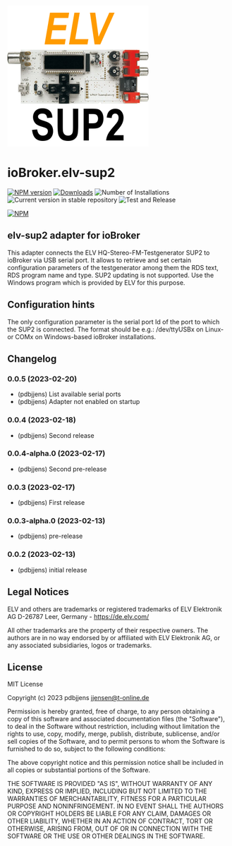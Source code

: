 ![Logo](admin/elv-sup2.png)

# ioBroker.elv-sup2

[![NPM version](https://img.shields.io/npm/v/iobroker.elv-sup2.svg)](https://www.npmjs.com/package/iobroker.elv-sup2)
[![Downloads](https://img.shields.io/npm/dm/iobroker.elv-sup2.svg)](https://www.npmjs.com/package/iobroker.elv-sup2)
![Number of Installations](https://iobroker.live/badges/elv-sup2-installed.svg)
![Current version in stable repository](https://iobroker.live/badges/elv-sup2-stable.svg)
![Test and Release](https://github.com/pdbjjens/ioBroker.elv-sup2/workflows/Test%20and%20Release/badge.svg)

[![NPM](https://nodei.co/npm/iobroker.elv-sup2.png?downloads=true)](https://nodei.co/npm/iobroker.elv-sup2/)

## elv-sup2 adapter for ioBroker

This adapter connects the ELV HQ-Stereo-FM-Testgenerator SUP2 to ioBroker via USB serial port. It allows to retrieve and set certain configuration parameters of the testgenerator among them the RDS text, RDS program name and type. SUP2 updating is not supported. Use the Windows program which is provided by ELV for this purpose.

## Configuration hints

The only configuration parameter is the serial port Id of the port to which the SUP2 is connected.
The format should be e.g.: /dev/ttyUSBx on Linux- or COMx on Windows-based ioBroker installations.

## Changelog
<!--
	Placeholder for the next version (at the beginning of the line):
	### **WORK IN PROGRESS**
-->
### 0.0.5 (2023-02-20)

* (pdbjjens) List available serial ports
* (pdbjjens) Adapter not enabled on startup

### 0.0.4 (2023-02-18)

* (pdbjjens) Second release

### 0.0.4-alpha.0 (2023-02-17)

* (pdbjjens) Second pre-release

### 0.0.3 (2023-02-17)

* (pdbjjens) First release

### 0.0.3-alpha.0 (2023-02-13)

* (pdbjjens) pre-release

### 0.0.2 (2023-02-13)

* (pdbjjens) initial release

## Legal Notices

ELV and others are trademarks or registered trademarks of ELV Elektronik AG D-26787 Leer, Germany -
<https://de.elv.com/>

All other trademarks are the property of their respective owners.
The authors are in no way endorsed by or affiliated with ELV Elektronik AG, or any associated subsidiaries, logos or trademarks.

## License

MIT License

Copyright (c) 2023 pdbjjens <jjensen@t-online.de>

Permission is hereby granted, free of charge, to any person obtaining a copy
of this software and associated documentation files (the "Software"), to deal
in the Software without restriction, including without limitation the rights
to use, copy, modify, merge, publish, distribute, sublicense, and/or sell
copies of the Software, and to permit persons to whom the Software is
furnished to do so, subject to the following conditions:

The above copyright notice and this permission notice shall be included in all
copies or substantial portions of the Software.

THE SOFTWARE IS PROVIDED "AS IS", WITHOUT WARRANTY OF ANY KIND, EXPRESS OR
IMPLIED, INCLUDING BUT NOT LIMITED TO THE WARRANTIES OF MERCHANTABILITY,
FITNESS FOR A PARTICULAR PURPOSE AND NONINFRINGEMENT. IN NO EVENT SHALL THE
AUTHORS OR COPYRIGHT HOLDERS BE LIABLE FOR ANY CLAIM, DAMAGES OR OTHER
LIABILITY, WHETHER IN AN ACTION OF CONTRACT, TORT OR OTHERWISE, ARISING FROM,
OUT OF OR IN CONNECTION WITH THE SOFTWARE OR THE USE OR OTHER DEALINGS IN THE
SOFTWARE.

